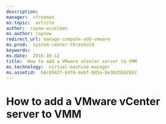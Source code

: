```yaml
---
description:  
manager:  cfreeman
ms.topic:  article
author:  rayne-wiselman
ms.author: raynew
redirect_url: manage-compute-add-vmware
ms.prod:  system-center-threshold
keywords:  
ms.date:  2016-10-12
title:  How to add a VMware vCenter server to VMM
ms.technology:  virtual-machine-manager
ms.assetid:  b6c8942f-84f6-4ebf-9d5a-be30d3b92892
---
```


# How to add a VMware vCenter server to VMM

